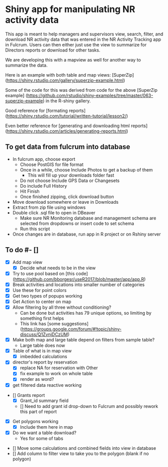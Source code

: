 # Shiny app for manipulating NR activity data

This app is meant to help managers and supervisors view, search, filter, and download NR activity data that was entered in the NR Activity Tracking app in Fulcrum. Users  can then either just use the view to summarize for Directors reports or download for other tasks.

We are developing this with a mapview as well for another way to summarize the data.

Here is an example with both table and map views: [SuperZip] (https://shiny.rstudio.com/gallery/superzip-example.html)

Some of the code for this was derived from code for the above [SuperZip example] (https://github.com/rstudio/shiny-examples/tree/master/063-superzip-example) in the R-shiny gallery.

Good reference for [formating reports] (https://shiny.rstudio.com/tutorial/written-tutorial/lesson2/) 

Even better reference for [generating and downloading html reports] (https://shiny.rstudio.com/articles/generating-reports.html)

## To get data from fulcrum into database

* In fulcrum app, choose export
  * Choose PostGIS for file format
  * Once in a while, choose Include Photos to get a backup of them
    * This will fill up your downloads folder fast
  * Do not choose Include GPS Data or Changesets
  * Do include Full History
  * Hit Finish
  * Once finished zipping, click download button
* Move download somewhere or leave in Downloads
* Extract from zip file using windows
* Double click .sql file to open in DBeaver
  * Make sure NR Monitoring database and management schema are selected from dropdowns or insert code to set schema
  * Run this script
* Once changes are in database, run app in R project or on Rshiny server


## To do #- [] 
- [x] Add map view
  - [x] Decide what needs to be in the view
- [x] Try to use pool based on [this code] (https://github.com/bborgesr/useR2017/blob/master/app/app.R)
- [x] Break activities and locations into smaller number of categories
- [x] Use these for point colors
- [x] Get two types of popups working
- [x] Get Action to center on map
- [x] Allow filtering by all three without conditioning?
  - Can be done but activities has 79 unique options, so limiting by something first helps
  - This link has [some suggestions] (https://groups.google.com/forum/#!topic/shiny-discuss/Q1ZvnjDCzUM)
- [x] Make both map and large table depend on filters from sample table?
  - Large table does now
- [x] Table of what is in map view
  - [x] imbedded calculations
- [x] director's report by reservation
  - [x] replace NA for reservation with Other
  - [x] fix example to work on whole table
  - [x] render as word?
- [x] get filtered data reactive working
- [] Grants report
  - [x] Grant_id summary field
  - [] Need to add grant id drop-down to Fulcrum and possibly rework this part of report
- [x] Get polygons working
  - [x] Include them here in map
- [x] Do we want a table download?
  - Yes for some of tabs
- [] Move some calculations and combined fields into view in database
- [] Add column to filter view to take you to the polygon (blank if no polygon)

